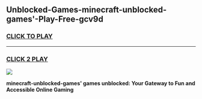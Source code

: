 
## Unblocked-Games-minecraft-unblocked-games'-Play-Free-gcv9d
<h3>
<a href="https://premium76.site?title=minecraft-unblocked-games'&ref=15A">CLICK TO PLAY</a></h3>
<hr>

<h3>
<a href="https://premium76.site?title=minecraft-unblocked-games'&ref=15A">CLICK 2 PLAY</a>
  
</h3>

<a href="https://premium76.site?title=minecraft-unblocked-games'&ref=15A"><img src="https://clearcache.store/games.png"></a>


**minecraft-unblocked-games' games unblocked: Your Gateway to Fun and Accessible Online Gaming**
